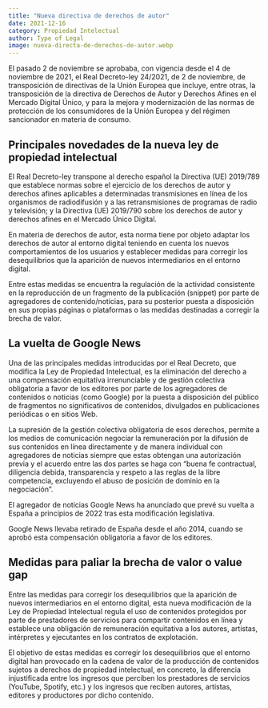 ```yaml
---
title: "Nueva directiva de derechos de autor"
date: 2021-12-16
category: Propiedad Intelectual
author: Type of Legal
image: nueva-directa-de-derechos-de-autor.webp
---
```


El pasado 2 de noviembre se aprobaba, con vigencia desde el 4 de noviembre de 2021, el Real Decreto-ley 24/2021, de 2 de noviembre, de transposición de directivas de la Unión Europea que incluye, entre otras, la transposición de la directiva de Derechos de Autor y Derechos Afines en el Mercado Digital Único, y para la mejora y modernización de las normas de protección de los consumidores de la Unión Europea y del régimen sancionador en materia de consumo.

**Principales novedades de la nueva ley de propiedad intelectual**
------------------------------------------------------------------

El Real Decreto-ley transpone al derecho español la Directiva (UE) 2019/789 que establece normas sobre el ejercicio de los derechos de autor y derechos afines aplicables a determinadas transmisiones en línea de los organismos de radiodifusión y a las retransmisiones de programas de radio y televisión; y la Directiva (UE) 2019/790 sobre los derechos de autor y derechos afines en el Mercado Único Digital.

En materia de derechos de autor, esta norma tiene por objeto adaptar los derechos de autor al entorno digital teniendo en cuenta los nuevos comportamientos de los usuarios y establecer medidas para corregir los desequilibrios que la aparición de nuevos intermediarios en el entorno digital.

Entre estas medidas se encuentra la regulación de la actividad consistente en la reproducción de un fragmento de la publicación (snippet) por parte de agregadores de contenido/noticias, para su posterior puesta a disposición en sus propias páginas o plataformas o las medidas destinadas a corregir la brecha de valor.

**La vuelta de Google News**
----------------------------

Una de las principales medidas introducidas por el Real Decreto, que modifica la Ley de Propiedad Intelectual, es la eliminación del derecho a una compensación equitativa irrenunciable y de gestión colectiva obligatoria a favor de los editores por parte de los agregadores de contenidos o noticias (como Google) por la puesta a disposición del público de fragmentos no significativos de contenidos, divulgados en publicaciones periódicas o en sitios Web.

La supresión de la gestión colectiva obligatoria de esos derechos, permite a los medios de comunicación negociar la remuneración por la difusión de sus contenidos en línea directamente y de manera individual con agregadores de noticias siempre que estas obtengan una autorización previa y el acuerdo entre las dos partes se haga con “buena fe contractual, diligencia debida, transparencia y respeto a las reglas de la libre competencia, excluyendo el abuso de posición de dominio en la negociación”.

El agregador de noticias Google News ha anunciado que prevé su vuelta a España a principios de 2022 tras esta modificación legislativa.

Google News llevaba retirado de España desde el año 2014, cuando se aprobó esta compensación obligatoria a favor de los editores.

**Medidas para paliar la brecha de valor o value gap**
------------------------------------------------------

Entre las medidas para corregir los desequilibrios que la aparición de nuevos intermediarios en el entorno digital, esta nueva modificación de la Ley de Propiedad Intelectual regula el uso de contenidos protegidos por parte de prestadores de servicios para compartir contenidos en línea y establece una obligación de remuneración equitativa a los autores, artistas, intérpretes y ejecutantes en los contratos de explotación.

El objetivo de estas medidas es corregir los desequilibrios que el entorno digital han provocado en la cadena de valor de la producción de contenidos sujetos a derechos de propiedad intelectual, en concreto, la diferencia injustificada entre los ingresos que perciben los prestadores de servicios (YouTube, Spotify, etc.) y los ingresos que reciben autores, artistas, editores y productores por dicho contenido.
